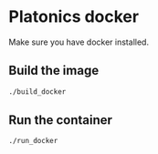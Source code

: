 # Platonics docker

Make sure you have docker installed.

## Build the image
```bash
./build_docker
```

## Run the container
```bash
./run_docker
```
